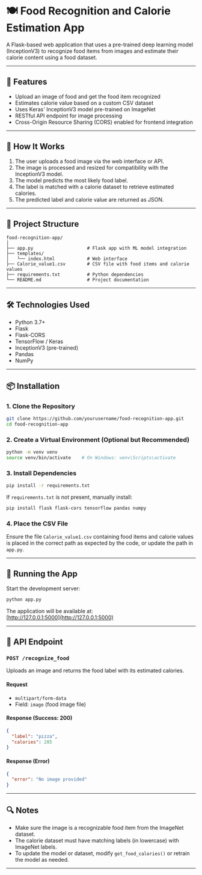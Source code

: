 
# 🍽️ Food Recognition and Calorie Estimation App

A Flask-based web application that uses a pre-trained deep learning model (InceptionV3) to recognize food items from images and estimate their calorie content using a food dataset.

---

## 🚀 Features

- Upload an image of food and get the food item recognized
- Estimates calorie value based on a custom CSV dataset
- Uses Keras' InceptionV3 model pre-trained on ImageNet
- RESTful API endpoint for image processing
- Cross-Origin Resource Sharing (CORS) enabled for frontend integration

---

## 🧠 How It Works

1. The user uploads a food image via the web interface or API.
2. The image is processed and resized for compatibility with the InceptionV3 model.
3. The model predicts the most likely food label.
4. The label is matched with a calorie dataset to retrieve estimated calories.
5. The predicted label and calorie value are returned as JSON.

---

## 📁 Project Structure

```
food-recognition-app/
│
├── app.py                    # Flask app with ML model integration
├── templates/
│   └── index.html            # Web interface 
├── Calorie_value1.csv        # CSV file with food items and calorie values
├── requirements.txt          # Python dependencies
└── README.md                 # Project documentation
```

---

## 🛠️ Technologies Used

- Python 3.7+
- Flask
- Flask-CORS
- TensorFlow / Keras
- InceptionV3 (pre-trained)
- Pandas
- NumPy

---

## 📦 Installation

### 1. Clone the Repository

```bash
git clone https://github.com/yourusername/food-recognition-app.git
cd food-recognition-app
```

### 2. Create a Virtual Environment (Optional but Recommended)

```bash
python -m venv venv
source venv/bin/activate    # On Windows: venv\Scripts\activate
```

### 3. Install Dependencies

```bash
pip install -r requirements.txt
```

If `requirements.txt` is not present, manually install:

```bash
pip install flask flask-cors tensorflow pandas numpy
```

### 4. Place the CSV File

Ensure the file `Calorie_value1.csv` containing food items and calorie values is placed in the correct path as expected by the code, or update the path in `app.py`.

---

## 🧪 Running the App

Start the development server:

```bash
python app.py
```

The application will be available at:  
[http://127.0.0.1:5000](http://127.0.0.1:5000)

---

## 🎯 API Endpoint

### `POST /recognize_food`

Uploads an image and returns the food label with its estimated calories.

#### Request

- `multipart/form-data`
- Field: `image` (food image file)

#### Response (Success: 200)

```json
{
  "label": "pizza",
  "calories": 285
}
```

#### Response (Error)

```json
{
  "error": "No image provided"
}
```

---

## 🔍 Notes

- Make sure the image is a recognizable food item from the ImageNet dataset.
- The calorie dataset must have matching labels (in lowercase) with ImageNet labels.
- To update the model or dataset, modify `get_food_calories()` or retrain the model as needed.

---
